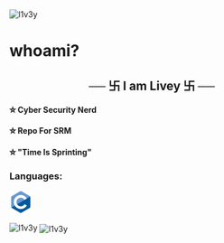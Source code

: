 <img align="center" width="1200" src="https://external-content.duckduckgo.com/iu/?u=https%3A%2F%2Fi.pinimg.com%2Foriginals%2Fda%2F41%2Fab%2Fda41ab5851b4f8f2394622f8cadf5002.jpg&f=1&nofb=1" alt="l1v3y" />
<h1 alight="center">whoami?</h1>
<h2 align="center">── 卐 I am Livey 卐 ──</h2>

<h4 align="left">⛦ Cyber Security Nerd</h4>
<h4 align="left">⛦ Repo For SRM</h4>
<h4 align="left">⛦ "Time Is Sprinting"</h4>


<h3 align="left">Languages:</h3>
<p align="left"> <a href="https://www.cprogramming.com/" target="_blank" rel="noreferrer"> <img src="https://raw.githubusercontent.com/devicons/devicon/master/icons/c/c-original.svg" alt="c" width="40" height="40"/> </a> </p>

<p><img align="left" src="https://github-readme-stats.vercel.app/api/top-langs?username=l1v3y&show_icons=true&locale=en&layout=compact&title_color=ffffff&bg_color=000000&text_color=ffffff&icon_color=ffffff&hide_border=true" alt="l1v3y" /></p>

<p>&nbsp;<img align="center" src="https://github-readme-stats.vercel.app/api?username=l1v3y&show_icons=true&title_color=ffffff&bg_color=000000&text_color=ffffff&icon_color=ffffff&hide_border=true" alt="l1v3y" /></p>
